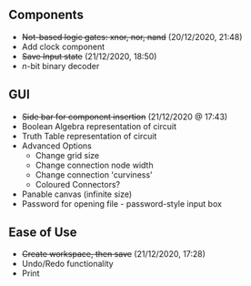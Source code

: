## Components

- ~~Not-based logic gates: xnor, nor, nand~~ (20/12/2020, 21:48)
- Add clock component
- ~~Save Input state~~ (21/12/2020, 18:50)
- *n*-bit binary decoder

## GUI

- ~~Side bar for component insertion~~ (21/12/2020 @ 17:43)
- Boolean Algebra representation of circuit
- Truth Table representation of circuit
- Advanced Options
  - Change grid size
  - Change connection node width
  - Change connection 'curviness'
  - Coloured Connectors?
- Panable canvas (infinite size)
- Password for opening file - password-style input box

## Ease of Use

- ~~Create workspace, then save~~ (21/12/2020, 17:28)
- Undo/Redo functionality
- Print
